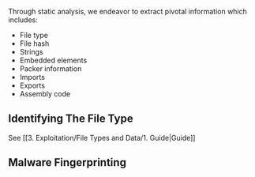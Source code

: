 Through static analysis, we endeavor to extract pivotal information which includes:

- File type
- File hash
- Strings
- Embedded elements
- Packer information
- Imports
- Exports
- Assembly code
## Identifying The File Type

See [[3. Exploitation/File Types and Data/1. Guide|Guide]]

## Malware Fingerprinting
